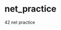 # net_practice

<!--
#field
Learning

#groups
42

#languages

#frames and libs

-->

42 net practice
